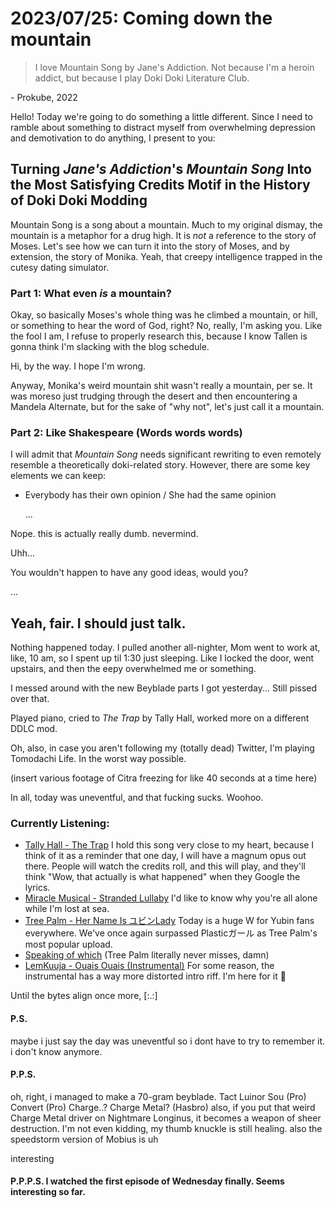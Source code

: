 # 2023/07/25: Coming down the mountain
> I love Mountain Song by Jane's Addiction. Not because I'm a heroin addict, but because I play Doki Doki Literature Club.

\- Prokube, 2022

Hello! Today we're going to do something a little different.
Since I need to ramble about something to distract myself from overwhelming depression and demotivation to do anything, I present to you:
## Turning *Jane's Addiction*'s *Mountain Song* Into the Most Satisfying Credits Motif in the History of Doki Doki Modding
Mountain Song is a song about a mountain. Much to my original dismay, the mountain is a metaphor for a drug high.
It is *not* a reference to the story of Moses. Let's see how we can turn it into the story of Moses, and by extension, the story of Monika.
Yeah, that creepy intelligence trapped in the cutesy dating simulator.

### Part 1: What even *is* a mountain?
Okay, so basically Moses's whole thing was he climbed a mountain, or hill, or something to hear the word of God, right?
No, really, I'm asking you.
Like the fool I am, I refuse to properly research this, because I know Tallen is gonna think I'm slacking with the blog schedule.

Hi, by the way. I hope I'm wrong.

Anyway, Monika's weird mountain shit wasn't really a mountain, per se.
It was moreso just trudging through the desert and then encountering a Mandela Alternate, but for the sake of "why not", let's just call it a mountain.

### Part 2: Like Shakespeare (Words words words)

I will admit that *Mountain Song* needs significant rewriting to even remotely resemble a theoretically doki-related story.
However, there are some key elements we can keep:
+ Everybody has their own opinion / She had the same opinion

  ...
  
Nope. this is actually really dumb. nevermind.

Uhh...

You wouldn't happen to have any good ideas, would you?

...

## Yeah, fair. I should just talk.

Nothing happened today. I pulled another all-nighter, Mom went to work at, like, 10 am, so I spent up til 1:30 just sleeping.
Like I locked the door, went upstairs, and then the eepy overwhelmed me or something.

I messed around with the new Beyblade parts I got yesterday...
Still pissed over that.

Played piano, cried to *The Trap* by Tally Hall, worked more on a different DDLC mod.

Oh, also, in case you aren't following my (totally dead) Twitter, I'm playing Tomodachi Life.
In the worst way possible.

(insert various footage of Citra freezing for like 40 seconds at a time here)

In all, today was uneventful, and that fucking sucks. Woohoo.

### Currently Listening:
- [Tally Hall - The Trap](https://youtu.be/OjGzOJ5IiSM)
  I hold this song very close to my heart, because I think of it as a reminder that one day, I will have a magnum opus out there.
  People will watch the credits roll, and this will play, and they'll think "Wow, that actually is what happened" when they Google the lyrics.
- [Miracle Musical - Stranded Lullaby](https://www.youtube.com/watch?v=WOtTTkVuCwA)
  I'd like to know why you're all alone while I'm lost at sea.
- [Tree Palm - Her Name Is ユビンLady](https://www.youtube.com/watch?v=PkzVrZPgAKE)
  Today is a huge W for Yubin fans everywhere. We've once again surpassed Plasticガール as Tree Palm's most popular upload.
- [Speaking of which](https://www.youtube.com/watch?v=Xe6xeiBO1Jc)
  (Tree Palm literally never misses, damn)
- [LemKuuja - Ouais Ouais (Instrumental)](https://www.youtube.com/watch?v=kvRe4p-K-oM)
  For some reason, the instrumental has a way more distorted intro riff. I'm here for it :shrug:

Until the bytes align once more,
\[:.:]
#### P.S.
maybe i just say the day was uneventful so i dont have to try to remember it. i don't know anymore.
#### P.P.S.
oh, right, i managed to make a 70-gram beyblade. Tact Luinor Sou (Pro) Convert (Pro) Charge..? Charge Metal? (Hasbro)
also, if you put that weird Charge Metal driver on Nightmare Longinus, it becomes a weapon of sheer destruction.
I'm not even kidding, my thumb knuckle is still healing. also the speedstorm version of Mobius is uh

interesting
#### P.P.P.S. I watched the first episode of Wednesday finally. Seems interesting so far.
